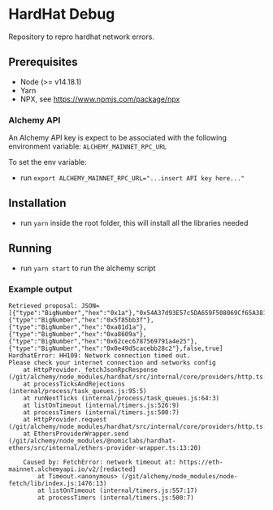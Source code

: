# HardHat Debug

Repository to repro hardhat network errors.

## Prerequisites

- Node (>= v14.18.1)
- Yarn
- NPX, see https://www.npmjs.com/package/npx

### Alchemy API

An Alchemy API key is expect to be associated with the following environment variable: `ALCHEMY_MAINNET_RPC_URL`

To set the env variable:

- run `export ALCHEMY_MAINNET_RPC_URL="...insert API key here..."`

## Installation

- run `yarn` inside the root folder, this will install all the libraries needed

## Running

- run `yarn start` to run the alchemy script

### Example output

```
Retrieved proposal: JSON=[{"type":"BigNumber","hex":"0x1a"},"0x54A37d93E57c5DA659F508069Cf65A381b61E189",{"type":"BigNumber","hex":"0x5f85bb3f"},{"type":"BigNumber","hex":"0xa81d1a"},{"type":"BigNumber","hex":"0xa8609a"},{"type":"BigNumber","hex":"0x62cec6787569791a4e25"},{"type":"BigNumber","hex":"0x0e49d5cacebb28c2"},false,true]
HardhatError: HH109: Network connection timed out.
Please check your internet connection and networks config
    at HttpProvider._fetchJsonRpcResponse (/git/alchemy/node_modules/hardhat/src/internal/core/providers/http.ts:184:15)
    at processTicksAndRejections (internal/process/task_queues.js:95:5)
    at runNextTicks (internal/process/task_queues.js:64:3)
    at listOnTimeout (internal/timers.js:526:9)
    at processTimers (internal/timers.js:500:7)
    at HttpProvider.request (/git/alchemy/node_modules/hardhat/src/internal/core/providers/http.ts:55:29)
    at EthersProviderWrapper.send (/git/alchemy/node_modules/@nomiclabs/hardhat-ethers/src/internal/ethers-provider-wrapper.ts:13:20)

    Caused by: FetchError: network timeout at: https://eth-mainnet.alchemyapi.io/v2/[redacted]
        at Timeout.<anonymous> (/git/alchemy/node_modules/node-fetch/lib/index.js:1476:13)
        at listOnTimeout (internal/timers.js:557:17)
        at processTimers (internal/timers.js:500:7)
```
